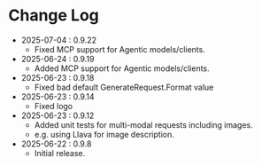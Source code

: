# Change Log

* 2025-07-04 : 0.9.22
	* Fixed MCP support for Agentic models/clients.
* 2025-06-24 : 0.9.19
	* Added MCP support for Agentic models/clients.
* 2025-06-23 : 0.9.18
	* Fixed bad default GenerateRequest.Format value
* 2025-06-23 : 0.9.14
	* Fixed logo
* 2025-06-23 : 0.9.12
	* Added unit tests for multi-modal requests including images.
	* e.g. using Llava for image description.
* 2025-06-22 : 0.9.8
	* Initial release.
